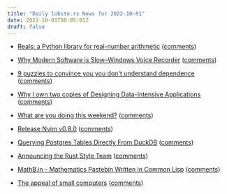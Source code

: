 ```yaml
---
title: "Daily lobste.rs News for 2022-10-01"
date: 2022-10-01T00:05:01Z
draft: false
---
```






- [Reals: a Python library for real-number arithmetic](https://github.com/rubenvannieuwpoort/reals)
  ([comments](https://lobste.rs/s/jsccvt/reals_python_library_for_real_number))



- [Why Modern Software is Slow–Windows Voice Recorder](https://randomascii.wordpress.com/2022/09/29/why-modern-software-is-slow-windows-voice-recorder/)
  ([comments](https://lobste.rs/s/cljjtq/why_modern_software_is_slow_windows_voice))



- [9 puzzles to convince you you don't understand dependence](https://www.pathsensitive.com/2022/09/bet-you-cant-solve-these-9-dependency.html)
  ([comments](https://lobste.rs/s/qywir0/9_puzzles_convince_you_you_don_t))



- [Why I own two copies of Designing Data-Intensive Applications](https://www.garrensmith.com/designing-data-intensive-applications/)
  ([comments](https://lobste.rs/s/piki76/why_i_own_two_copies_designing_data))



- [What are you doing this weekend?]()
  ([comments](https://lobste.rs/s/cugh3v/what_are_you_doing_this_weekend))



- [Release Nvim v0.8.0](https://github.com/neovim/neovim/releases/tag/v0.8.0)
  ([comments](https://lobste.rs/s/onbyt4/release_nvim_v0_8_0))



- [Querying Postgres Tables Directly From DuckDB](https://duckdb.org/2022/09/30/postgres-scanner.html)
  ([comments](https://lobste.rs/s/aks2dv/querying_postgres_tables_directly_from))



- [Announcing the Rust Style Team](https://blog.rust-lang.org/inside-rust/2022/09/29/announcing-the-rust-style-team.html)
  ([comments](https://lobste.rs/s/ambqtq/announcing_rust_style_team))



- [MathB.in - Mathematics Pastebin Written in Common Lisp](https://github.com/susam/mathb)
  ([comments](https://lobste.rs/s/awvenh/mathb_mathematics_pastebin_written))



- [The appeal of small computers](https://andregarzia.com/2022/09/The-appeal-of-small-computers.html)
  ([comments](https://lobste.rs/s/7i2zkx/appeal_small_computers))


